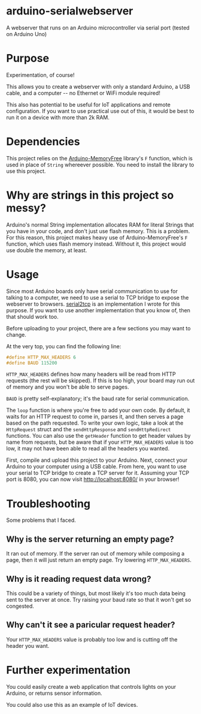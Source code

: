 # arduino-serialwebserver
A webserver that runs on an Arduino microcontroller via serial port (tested on Arduino Uno)

# Purpose
Experimentation, of course!

This allows you to create a webserver with only a standard Arduino, a USB cable, and a computer -- no Ethernet or WiFi module required!

This also has potential to be useful for IoT applications and remote configuration.
If you want to use practical use out of this, it would be best to run it on a device with more than 2k RAM.

# Dependencies
This project relies on the [Arduino-MemoryFree](https://github.com/mpflaga/Arduino-MemoryFree) library's `F` function, which is used in place of `String` whereever possible.
You need to install the library to use this project.

# Why are strings in this project so messy?
Arduino's normal String implementation allocates RAM for literal Strings that you have in your code, and don't just use flash memory. This is a problem.
For this reason, this project makes heavy use of Arduino-MemoryFree's `F` function, which uses flash memory instead. Without it, this project would use double the memory, at least.

# Usage
Since most Arduino boards only have serial communication to use for talking to a computer, we need to use a serial to TCP bridge to expose the webserver to browsers.
[serial2tcp](https://github.com/termermc/serial2tcp) is an implementation I wrote for this purpose. If you want to use another implementation that you know of, then that should work too.

Before uploading to your project, there are a few sections you may want to change.

At the very top, you can find the following line:

```c
#define HTTP_MAX_HEADERS 6
#define BAUD 115200
```

`HTTP_MAX_HEADERS` defines how many headers will be read from HTTP requests (the rest will be skipped). If this is too high, your board may run out of memory and you won't be able to serve pages.

`BAUD` is pretty self-explanatory; it's the baud rate for serial communication.

The `loop` function is where you're free to add your own code. By default, it waits for an HTTP request to come in, parses it, and then serves a page based on the path requested.
To write your own logic, take a look at the `HttpRequest` struct and the `sendHttpResponse` and `sendHttpRedirect` functions.
You can also use the `getHeader` function to get header values by name from requests, but be aware that if your `HTTP_MAX_HEADERS` value is too low, it may not have been able to read all the headers you wanted.

First, compile and upload this project to your Arduino. Next, connect your Arduino to your computer using a USB cable. From here, you want to use your serial to TCP bridge to create a TCP server for it.
Assuming your TCP port is 8080, you can now visit [http://localhost:8080/](http://localhost:8080/) in your browser!

# Troubleshooting
Some problems that I faced.

## Why is the server returning an empty page?
It ran out of memory. If the server ran out of memory while composing a page, then it will just return an empty page. Try lowering `HTTP_MAX_HEADERS`.

## Why is it reading request data wrong?
This could be a variety of things, but most likely it's too much data being sent to the server at once. Try raising your baud rate so that it won't get so congested.

## Why can't it see a paricular request header?
Your `HTTP_MAX_HEADERS` value is probably too low and is cutting off the header you want.

# Further experimentation
You could easily create a web application that controls lights on your Arduino, or returns sensor information.

You could also use this as an example of IoT devices.
